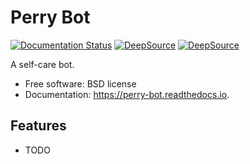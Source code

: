 # Perry Bot

[![Documentation Status](https://readthedocs.org/projects/perry-bot/badge/?version=latest)](https://perry-bot.readthedocs.io/en/latest/?badge=latest)
[![DeepSource](https://deepsource.io/gh/shunnkou/perry-bot.svg/?label=active+issues)](https://deepsource.io/gh/shunnkou/perry-bot/?ref=repository-badge)
[![DeepSource](https://deepsource.io/gh/shunnkou/perry-bot.svg/?label=resolved+issues)](https://deepsource.io/gh/shunnkou/perry-bot/?ref=repository-badge)

A self-care bot.

* Free software: BSD license
* Documentation: https://perry-bot.readthedocs.io.


Features
--------

* TODO

